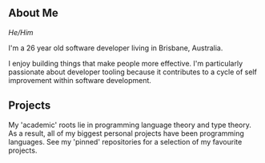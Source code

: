 ## About Me

*He/Him*

I'm a 26 year old software developer living in Brisbane, Australia.

I enjoy building things that make people more effective. I'm particularly passionate about
developer tooling because it contributes to a cycle of self improvement within software development.

## Projects

My 'academic' roots lie in programming language theory and type theory. As a result, all of my biggest
personal projects have been programming languages. See my 'pinned' repositories for
a selection of my favourite projects.

